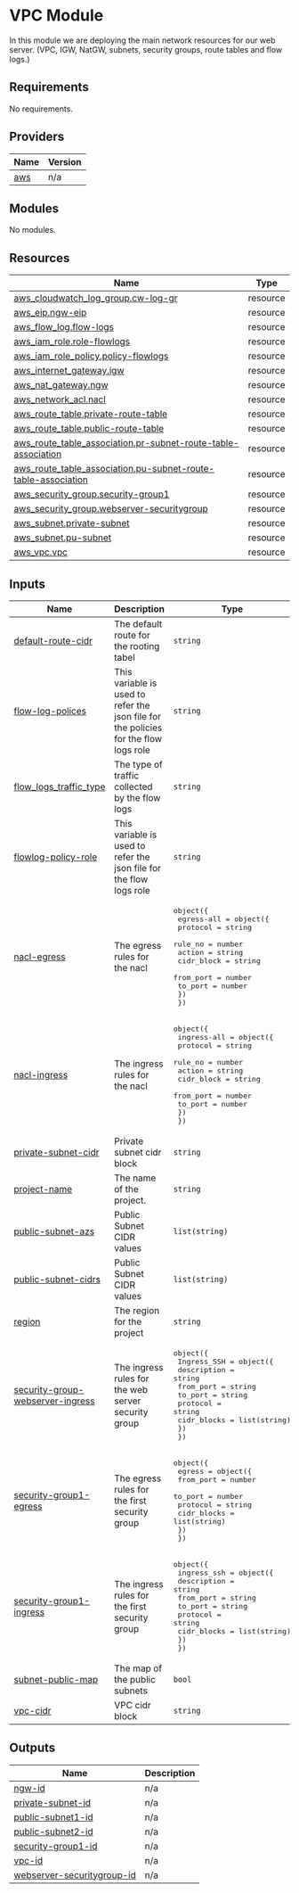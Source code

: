 # VPC Module
In this module we are deploying the main network resources for our web server. (VPC, IGW, NatGW, subnets, security groups, route tables and flow logs.)

## Requirements

No requirements.

## Providers

| Name | Version |
|------|---------|
| <a name="provider_aws"></a> [aws](#provider\_aws) | n/a |

## Modules

No modules.

## Resources

| Name | Type |
|------|------|
| [aws_cloudwatch_log_group.cw-log-gr](https://registry.terraform.io/providers/hashicorp/aws/latest/docs/resources/cloudwatch_log_group) | resource |
| [aws_eip.ngw-eip](https://registry.terraform.io/providers/hashicorp/aws/latest/docs/resources/eip) | resource |
| [aws_flow_log.flow-logs](https://registry.terraform.io/providers/hashicorp/aws/latest/docs/resources/flow_log) | resource |
| [aws_iam_role.role-flowlogs](https://registry.terraform.io/providers/hashicorp/aws/latest/docs/resources/iam_role) | resource |
| [aws_iam_role_policy.policy-flowlogs](https://registry.terraform.io/providers/hashicorp/aws/latest/docs/resources/iam_role_policy) | resource |
| [aws_internet_gateway.igw](https://registry.terraform.io/providers/hashicorp/aws/latest/docs/resources/internet_gateway) | resource |
| [aws_nat_gateway.ngw](https://registry.terraform.io/providers/hashicorp/aws/latest/docs/resources/nat_gateway) | resource |
| [aws_network_acl.nacl](https://registry.terraform.io/providers/hashicorp/aws/latest/docs/resources/network_acl) | resource |
| [aws_route_table.private-route-table](https://registry.terraform.io/providers/hashicorp/aws/latest/docs/resources/route_table) | resource |
| [aws_route_table.public-route-table](https://registry.terraform.io/providers/hashicorp/aws/latest/docs/resources/route_table) | resource |
| [aws_route_table_association.pr-subnet-route-table-association](https://registry.terraform.io/providers/hashicorp/aws/latest/docs/resources/route_table_association) | resource |
| [aws_route_table_association.pu-subnet-route-table-association](https://registry.terraform.io/providers/hashicorp/aws/latest/docs/resources/route_table_association) | resource |
| [aws_security_group.security-group1](https://registry.terraform.io/providers/hashicorp/aws/latest/docs/resources/security_group) | resource |
| [aws_security_group.webserver-securitygroup](https://registry.terraform.io/providers/hashicorp/aws/latest/docs/resources/security_group) | resource |
| [aws_subnet.private-subnet](https://registry.terraform.io/providers/hashicorp/aws/latest/docs/resources/subnet) | resource |
| [aws_subnet.pu-subnet](https://registry.terraform.io/providers/hashicorp/aws/latest/docs/resources/subnet) | resource |
| [aws_vpc.vpc](https://registry.terraform.io/providers/hashicorp/aws/latest/docs/resources/vpc) | resource |

## Inputs

| Name | Description | Type | Default | Required |
|------|-------------|------|---------|:--------:|
| <a name="input_default-route-cidr"></a> [default-route-cidr](#input\_default-route-cidr) | The default route for the rooting tabel | `string` | n/a | yes |
| <a name="input_flow-log-polices"></a> [flow-log-polices](#input\_flow-log-polices) | This variable is used to refer the json file for the policies for the flow logs role | `string` | n/a | yes |
| <a name="input_flow_logs_traffic_type"></a> [flow\_logs\_traffic\_type](#input\_flow\_logs\_traffic\_type) | The type of traffic collected by the flow logs | `string` | n/a | yes |
| <a name="input_flowlog-policy-role"></a> [flowlog-policy-role](#input\_flowlog-policy-role) | This variable is used to refer the json file for the flow logs role | `string` | n/a | yes |
| <a name="input_nacl-egress"></a> [nacl-egress](#input\_nacl-egress) | The egress rules for the nacl | <pre>object({<br>    egress-all = object({<br>      protocol   = string<br>      rule_no    = number<br>      action     = string<br>      cidr_block = string<br>      from_port  = number<br>      to_port    = number<br>    })<br>  })</pre> | n/a | yes |
| <a name="input_nacl-ingress"></a> [nacl-ingress](#input\_nacl-ingress) | The ingress rules for the nacl | <pre>object({<br>    ingress-all = object({<br>      protocol   = string<br>      rule_no    = number<br>      action     = string<br>      cidr_block = string<br>      from_port  = number<br>      to_port    = number<br>    })<br>  })</pre> | n/a | yes |
| <a name="input_private-subnet-cidr"></a> [private-subnet-cidr](#input\_private-subnet-cidr) | Private subnet cidr block | `string` | n/a | yes |
| <a name="input_project-name"></a> [project-name](#input\_project-name) | The name of the project. | `string` | n/a | yes |
| <a name="input_public-subnet-azs"></a> [public-subnet-azs](#input\_public-subnet-azs) | Public Subnet CIDR values | `list(string)` | n/a | yes |
| <a name="input_public-subnet-cidrs"></a> [public-subnet-cidrs](#input\_public-subnet-cidrs) | Public Subnet CIDR values | `list(string)` | n/a | yes |
| <a name="input_region"></a> [region](#input\_region) | The region for the project | `string` | n/a | yes |
| <a name="input_security-group-webserver-ingress"></a> [security-group-webserver-ingress](#input\_security-group-webserver-ingress) | The ingress rules for the web server security group | <pre>object({<br>    Ingress_SSH = object({<br>      description = string<br>      from_port   = string<br>      to_port     = string<br>      protocol    = string<br>      cidr_blocks = list(string)<br>    })<br>  })</pre> | n/a | yes |
| <a name="input_security-group1-egress"></a> [security-group1-egress](#input\_security-group1-egress) | The egress rules for the first security group | <pre>object({<br>    egress = object({<br>      from_port   = number<br>      to_port     = number<br>      protocol    = string<br>      cidr_blocks = list(string)<br>    })<br>  })</pre> | n/a | yes |
| <a name="input_security-group1-ingress"></a> [security-group1-ingress](#input\_security-group1-ingress) | The ingress rules for the first security group | <pre>object({<br>    ingress_ssh = object({<br>      description = string<br>      from_port   = string<br>      to_port     = string<br>      protocol    = string<br>      cidr_blocks = list(string)<br>    })<br>  })</pre> | n/a | yes |
| <a name="input_subnet-public-map"></a> [subnet-public-map](#input\_subnet-public-map) | The map of the public subnets | `bool` | n/a | yes |
| <a name="input_vpc-cidr"></a> [vpc-cidr](#input\_vpc-cidr) | VPC cidr block | `string` | n/a | yes |

## Outputs

| Name | Description |
|------|-------------|
| <a name="output_ngw-id"></a> [ngw-id](#output\_ngw-id) | n/a |
| <a name="output_private-subnet-id"></a> [private-subnet-id](#output\_private-subnet-id) | n/a |
| <a name="output_public-subnet1-id"></a> [public-subnet1-id](#output\_public-subnet1-id) | n/a |
| <a name="output_public-subnet2-id"></a> [public-subnet2-id](#output\_public-subnet2-id) | n/a |
| <a name="output_security-group1-id"></a> [security-group1-id](#output\_security-group1-id) | n/a |
| <a name="output_vpc-id"></a> [vpc-id](#output\_vpc-id) | n/a |
| <a name="output_webserver-securitygroup-id"></a> [webserver-securitygroup-id](#output\_webserver-securitygroup-id) | n/a |
